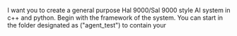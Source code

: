 I want you to create a general purpose Hal 9000/Sal 9000 style AI system in c++ and python. Begin with the framework of the system. You can start in the folder designated as ("agent_test") to contain your 